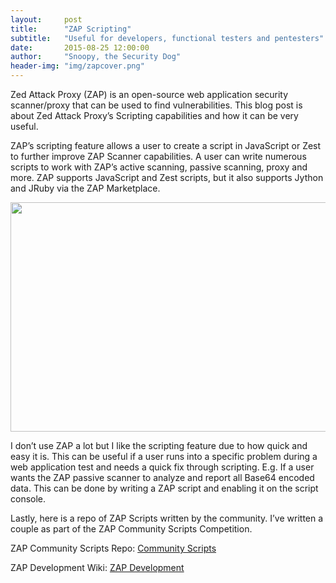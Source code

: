 ```yaml
---
layout:     post
title:      "ZAP Scripting"
subtitle:   "Useful for developers, functional testers and pentesters"
date:       2015-08-25 12:00:00
author:     "Snoopy, the Security Dog"
header-img: "img/zapcover.png"
---
```


<p>Zed Attack Proxy (ZAP) is an open-source web application security scanner/proxy that can be used to find vulnerabilities. This blog post is about Zed Attack Proxy’s Scripting capabilities and how it can be very useful. </p>

<p>ZAP’s scripting feature allows a user to create a script in JavaScript or Zest to further improve ZAP Scanner capabilities.  A user can write numerous scripts to work with ZAP’s active scanning, passive scanning, proxy and more.  ZAP supports JavaScript and Zest scripts, but it also supports Jython and JRuby via the ZAP Marketplace.</p>

<img alt="" src="http://snoopysecurity.github.io/img/pic-11.png" style="width: 1689px; height: 367px;" />

<p>I don’t use ZAP a lot but I like the scripting feature due to how quick and easy it is. This can be useful if a user runs into a specific problem during a web application test and needs a quick fix through scripting. E.g. If a user wants the ZAP passive scanner to analyze and report all Base64 encoded data. This can be done by writing a ZAP script and enabling it on the script console.</p>

<p>Lastly, here is a repo of ZAP Scripts written by the community. I’ve written a couple as part of the ZAP Community Scripts Competition.</p>
<p>ZAP Community Scripts Repo: <a href="https://github.com/zaproxy/community-scripts">Community Scripts</a></p>
<p>ZAP Development Wiki: <a href="https://github.com/zaproxy/zaproxy/wiki/Development">ZAP Development</a></p>
